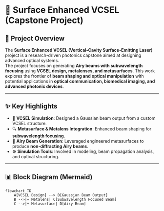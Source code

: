 # 🔬 Surface Enhanced VCSEL (Capstone Project)

## 📖 Project Overview
The **Surface Enhanced VCSEL (Vertical-Cavity Surface-Emitting Laser)** project is a research-driven photonics capstone aimed at designing advanced optical systems.  
The project focuses on generating **Airy beams with subwavelength focusing** using **VCSEL design, metalenses, and metasurfaces**. This work explores the frontier of **beam shaping and optical manipulation** with potential applications in **optical communication, biomedical imaging, and advanced photonic devices**.

---

## ✨ Key Highlights
- 📡 **VCSEL Simulation**: Designed a Gaussian beam output from a custom VCSEL structure.  
- 🔍 **Metasurface & Metalens Integration**: Enhanced beam shaping for **subwavelength focusing**.  
- 🌊 **Airy Beam Generation**: Leveraged engineered metasurfaces to produce **non-diffracting Airy beams**.  
- ⚙️ **Simulation Tools**: Involved in modeling, beam propagation analysis, and optical structuring.

---

## 📊 Block Diagram (Mermaid)
```mermaid
flowchart TD
    A[VCSEL Design] --> B[Gaussian Beam Output]
    B -->|+ Metalens| C[Subwavelength Focused Beam]
    C -->|+ Metasurface| D[Airy Beam]
